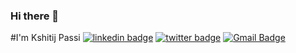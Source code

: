 ### Hi there 👋

#I'm Kshitij Passi
[![linkedin badge](https://img.shields.io/badge/kshitijpassi-30302f?style=flat&logo=linkedin)](https://www.linkedin.com/in/kshitij-passi/)
[![twitter badge](https://img.shields.io/badge/@kshitijpassi-30302f?style=flat&logo=twitter)](https://twitter.com/kshitijpassi)
[![Gmail Badge](https://img.shields.io/badge/kshitijnishu@gmail.com-30302f?style=flat&logo=Gmail&logoColor=red)](mailto:kshitijnishu@gmail.com)
<!--
**Kshitij-25/Kshitij-25** is a ✨ _special_ ✨ repository because its `README.md` (this file) appears on your GitHub profile.

Here are some ideas to get you started:

- 🔭 I’m currently working on ...
- 🌱 I’m currently learning ...
- 👯 I’m looking to collaborate on ...
- 🤔 I’m looking for help with ...
- 💬 Ask me about ...
- 📫 How to reach me: ...
- 😄 Pronouns: ...
- ⚡ Fun fact: ...
-->

